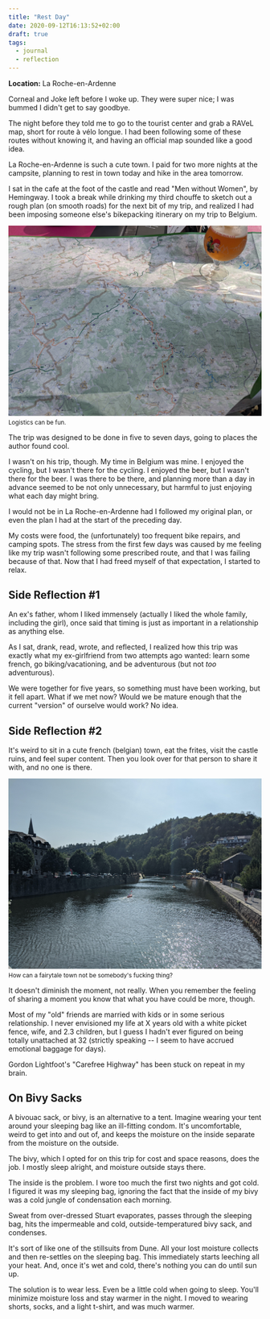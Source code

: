 ```yaml
---
title: "Rest Day"
date: 2020-09-12T16:13:52+02:00
draft: true
tags:
  - journal
  - reflection
---
```


**Location:** La Roche-en-Ardenne

Corneal and Joke left before I woke up. They were super nice; I was bummed I
didn't get to say goodbye.

The night before they told me to go to the tourist center and grab a RAVeL map,
short for route à vélo longue. I had been following some of these routes
without knowing it, and having an official map sounded like a good idea.

La Roche-en-Ardenne is such a cute town. I paid for two more nights at the
campsite, planning to rest in town today and hike in the area tomorrow.

I sat in the cafe at the foot of the castle and read "Men without Women", by
Hemingway.  I took a break while drinking my third chouffe to sketch out a
rough plan (on smooth roads) for the next bit of my trip, and realized I had
been imposing someone else's bikepacking itinerary on my trip to Belgium.

<img style="max-width: 100%; width: auto; height: auto;" src="/images/roche_map.jpg" alt="ravel map and a beer">
<figcaption><small>Logistics can be fun.</small></figcaption>

The trip was designed to be done in five to seven days, going to places the
author found cool.

I wasn't on his trip, though. My time in Belgium was mine. I enjoyed the
cycling, but I wasn't there for the cycling. I enjoyed the beer, but I wasn't
there for the beer. I was there to be there, and planning more than a day in
advance seemed to be not only unnecessary, but harmful to just enjoying what
each day might bring.

I would not be in La Roche-en-Ardenne had I followed my original
plan, or even the plan I had at the start of the preceding day.

My costs were food, the (unfortunately) too frequent bike repairs, and camping
spots. The stress from the first few days was caused by me feeling like my trip
wasn't following some prescribed route, and that I was failing because of that.
Now that I had freed myself of that expectation, I started to relax.

## Side Reflection #1

An ex's father, whom I liked immensely (actually I liked the whole family,
including the girl), once said that timing is just as important in a
relationship as anything else.

As I sat, drank, read, wrote, and reflected, I realized how this trip was
exactly what my ex-girlfriend from two attempts ago wanted: learn some french,
go biking/vacationing, and be adventurous (but not *too* adventurous).

We were together for five years, so something must have been working, but it
fell apart. What if we met now? Would we be mature enough that the current
"version" of ourselve would work? No idea.

## Side Reflection #2

It's weird to sit in a cute french (belgian) town, eat the frites, visit the
castle ruins, and feel super content. Then you look over for that person to
share it with, and no one is there.

<img style="max-width: 100%; width: auto; height: auto;" src="/images/roche_river.jpg" alt="charming la roche-en-ardenne">
<figcaption><small>How can a fairytale town not be somebody's fucking thing?</small></figcaption>

It doesn't diminish the moment, not really. When you remember the feeling of
sharing a moment you know that what you have could be more, though.

Most of my "old" friends are married with kids or in some serious relationship.
I never envisioned my life at X years old with a white picket fence, wife, and
2.3 children, but I guess I hadn't ever figured on being totally unattached at
32 (strictly speaking -- I seem to have accrued emotional baggage for days).

Gordon Lightfoot's "Carefree Highway" has been stuck on repeat in my brain.

## On Bivy Sacks

A bivouac sack, or bivy, is an alternative to a tent. Imagine wearing your tent
around your sleeping bag like an ill-fitting condom. It's uncomfortable, weird
to get into and out of, and keeps the moisture on the inside separate from the
moisture on the outside.

The bivy, which I opted for on this trip for cost and space reasons, does the
job. I mostly sleep alright, and moisture outside stays there.

The inside is the problem. I wore too much the first two nights and got cold. I
figured it was my sleeping bag, ignoring the fact that the inside of my bivy
was a cold jungle of condensation each morning.

Sweat from over-dressed Stuart evaporates, passes through the sleeping bag,
hits the impermeable and cold, outside-temperatured bivy sack, and condenses.

It's sort of like one of the stillsuits from Dune. All your lost moisture
collects and then re-settles on the sleeping bag. This immediately starts
leeching all your heat. And, once it's wet and cold, there's nothing you can do
until sun up.

The solution is to wear less. Even be a little cold when going to sleep. You'll
minimize moisture loss and stay warmer in the night. I moved to wearing shorts,
socks, and a light t-shirt, and was much warmer.
